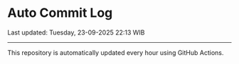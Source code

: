 # Auto Commit Log

Last updated: Tuesday, 23-09-2025 22:13 WIB

---

This repository is automatically updated every hour using GitHub Actions.
